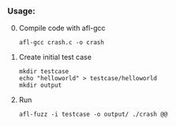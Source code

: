### Usage:
0. Compile code with afl-gcc
	```
	afl-gcc crash.c -o crash
	```
0. Create initial test case
	```
	mkdir testcase
	echo "helloworld" > testcase/helloworld
	mkdir output
	```
0. Run
	```
	afl-fuzz -i testcase -o output/ ./crash @@
	```
